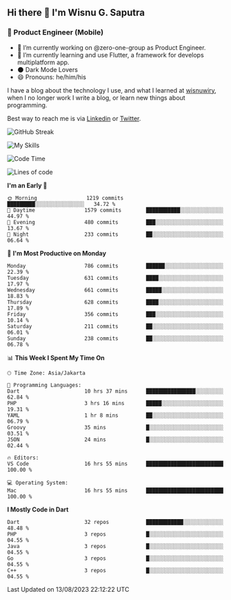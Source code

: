 ## Hi there 👋 I'm Wisnu G. Saputra

### :mobile_phone_off: Product Engineer (Mobile)

- 🔭 I’m currently working on @zero-one-group as Product Engineer.
- 🌱 I’m currently learning and use Flutter, a framework for develops multiplatform app.
- 🌑 Dark Mode Lovers
- 😄 Pronouns: he/him/his

I have a blog about the technology I use, and what I learned at [wisnuwiry](https://wisnuwiry.space/), when I no longer work I write a blog, or learn new things about programming.

Best way to reach me is via [Linkedin](https://www.linkedin.com/in/wisnu-saputra/) or [Twitter](https://twitter.com/wisnuwiry).

![GitHub Streak](https://streak-stats.demolab.com?user=wisnuwiry&theme=dark&hide_border=true)

![My Skills](https://skillicons.dev/icons?i=dart,flutter,kotlin,swift,go,js,css,neovim,git,linux&perline=5)

<!--START_SECTION:waka-->
![Code Time](http://img.shields.io/badge/Code%20Time-654%20hrs%2037%20mins-blue)

![Lines of code](https://img.shields.io/badge/From%20Hello%20World%20I%27ve%20Written-4.7%20million%20lines%20of%20code-blue)

**I'm an Early 🐤** 

```text
🌞 Morning                1219 commits        █████████░░░░░░░░░░░░░░░░   34.72 % 
🌆 Daytime                1579 commits        ███████████░░░░░░░░░░░░░░   44.97 % 
🌃 Evening                480 commits         ███░░░░░░░░░░░░░░░░░░░░░░   13.67 % 
🌙 Night                  233 commits         ██░░░░░░░░░░░░░░░░░░░░░░░   06.64 % 
```
📅 **I'm Most Productive on Monday** 

```text
Monday                   786 commits         ██████░░░░░░░░░░░░░░░░░░░   22.39 % 
Tuesday                  631 commits         ████░░░░░░░░░░░░░░░░░░░░░   17.97 % 
Wednesday                661 commits         █████░░░░░░░░░░░░░░░░░░░░   18.83 % 
Thursday                 628 commits         ████░░░░░░░░░░░░░░░░░░░░░   17.89 % 
Friday                   356 commits         ███░░░░░░░░░░░░░░░░░░░░░░   10.14 % 
Saturday                 211 commits         ██░░░░░░░░░░░░░░░░░░░░░░░   06.01 % 
Sunday                   238 commits         ██░░░░░░░░░░░░░░░░░░░░░░░   06.78 % 
```


📊 **This Week I Spent My Time On** 

```text
🕑︎ Time Zone: Asia/Jakarta

💬 Programming Languages: 
Dart                     10 hrs 37 mins      ████████████████░░░░░░░░░   62.84 % 
PHP                      3 hrs 16 mins       █████░░░░░░░░░░░░░░░░░░░░   19.31 % 
YAML                     1 hr 8 mins         ██░░░░░░░░░░░░░░░░░░░░░░░   06.79 % 
Groovy                   35 mins             █░░░░░░░░░░░░░░░░░░░░░░░░   03.51 % 
JSON                     24 mins             █░░░░░░░░░░░░░░░░░░░░░░░░   02.44 % 

🔥 Editors: 
VS Code                  16 hrs 55 mins      █████████████████████████   100.00 % 

💻 Operating System: 
Mac                      16 hrs 55 mins      █████████████████████████   100.00 % 
```

**I Mostly Code in Dart** 

```text
Dart                     32 repos            ████████████░░░░░░░░░░░░░   48.48 % 
PHP                      3 repos             █░░░░░░░░░░░░░░░░░░░░░░░░   04.55 % 
Java                     3 repos             █░░░░░░░░░░░░░░░░░░░░░░░░   04.55 % 
Go                       3 repos             █░░░░░░░░░░░░░░░░░░░░░░░░   04.55 % 
C++                      3 repos             █░░░░░░░░░░░░░░░░░░░░░░░░   04.55 % 
```




 Last Updated on 13/08/2023 22:12:22 UTC
<!--END_SECTION:waka-->
